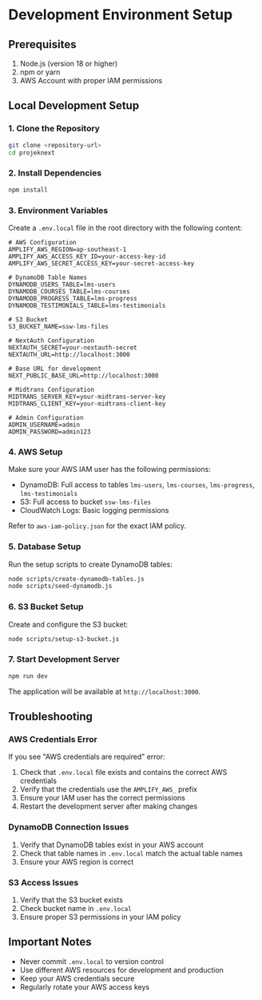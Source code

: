 # Development Environment Setup

## Prerequisites

1. Node.js (version 18 or higher)
2. npm or yarn
3. AWS Account with proper IAM permissions

## Local Development Setup

### 1. Clone the Repository

```bash
git clone <repository-url>
cd projeknext
```

### 2. Install Dependencies

```bash
npm install
```

### 3. Environment Variables

Create a `.env.local` file in the root directory with the following content:

```env
# AWS Configuration
AMPLIFY_AWS_REGION=ap-southeast-1
AMPLIFY_AWS_ACCESS_KEY_ID=your-access-key-id
AMPLIFY_AWS_SECRET_ACCESS_KEY=your-secret-access-key

# DynamoDB Table Names
DYNAMODB_USERS_TABLE=lms-users
DYNAMODB_COURSES_TABLE=lms-courses
DYNAMODB_PROGRESS_TABLE=lms-progress
DYNAMODB_TESTIMONIALS_TABLE=lms-testimonials

# S3 Bucket
S3_BUCKET_NAME=ssw-lms-files

# NextAuth Configuration
NEXTAUTH_SECRET=your-nextauth-secret
NEXTAUTH_URL=http://localhost:3000

# Base URL for development
NEXT_PUBLIC_BASE_URL=http://localhost:3000

# Midtrans Configuration
MIDTRANS_SERVER_KEY=your-midtrans-server-key
MIDTRANS_CLIENT_KEY=your-midtrans-client-key

# Admin Configuration
ADMIN_USERNAME=admin
ADMIN_PASSWORD=admin123
```

### 4. AWS Setup

Make sure your AWS IAM user has the following permissions:

- DynamoDB: Full access to tables `lms-users`, `lms-courses`, `lms-progress`, `lms-testimonials`
- S3: Full access to bucket `ssw-lms-files`
- CloudWatch Logs: Basic logging permissions

Refer to `aws-iam-policy.json` for the exact IAM policy.

### 5. Database Setup

Run the setup scripts to create DynamoDB tables:

```bash
node scripts/create-dynamodb-tables.js
node scripts/seed-dynamodb.js
```

### 6. S3 Bucket Setup

Create and configure the S3 bucket:

```bash
node scripts/setup-s3-bucket.js
```

### 7. Start Development Server

```bash
npm run dev
```

The application will be available at `http://localhost:3000`.

## Troubleshooting

### AWS Credentials Error

If you see "AWS credentials are required" error:

1. Check that `.env.local` file exists and contains the correct AWS credentials
2. Verify that the credentials use the `AMPLIFY_AWS_` prefix
3. Ensure your IAM user has the correct permissions
4. Restart the development server after making changes

### DynamoDB Connection Issues

1. Verify that DynamoDB tables exist in your AWS account
2. Check that table names in `.env.local` match the actual table names
3. Ensure your AWS region is correct

### S3 Access Issues

1. Verify that the S3 bucket exists
2. Check bucket name in `.env.local`
3. Ensure proper S3 permissions in your IAM policy

## Important Notes

- Never commit `.env.local` to version control
- Use different AWS resources for development and production
- Keep your AWS credentials secure
- Regularly rotate your AWS access keys